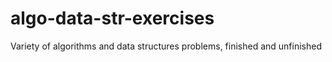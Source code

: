 # algo-data-str-exercises
Variety of algorithms and data structures problems, finished and unfinished
